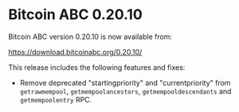 Bitcoin ABC 0.20.10
===================

Bitcoin ABC version 0.20.10 is now available from:

  <https://download.bitcoinabc.org/0.20.10/>

This release includes the following features and fixes:

 - Remove deprecated "startingpriority" and "currentpriority" from
   `getrawmempool`, `getmempoolancestors`, `getmempooldescendants` and
   `getmempoolentry` RPC.
